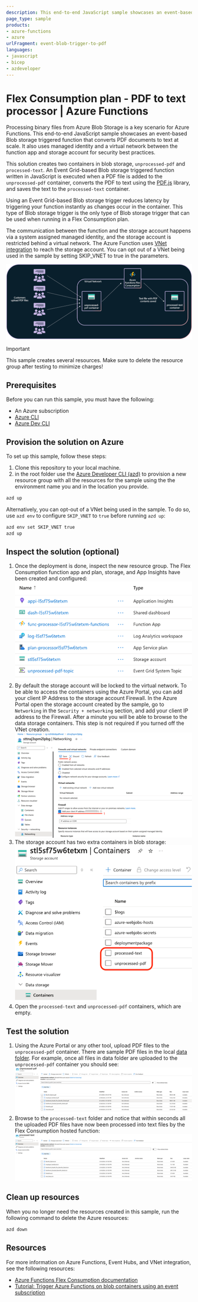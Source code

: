 ```yaml
---
description: This end-to-end JavaScript sample showcases an event-based Blob storage triggered function that converts PDF documents to text at scale.
page_type: sample
products:
- azure-functions
- azure
urlFragment: event-blob-trigger-to-pdf
languages:
- javascript
- bicep
- azdeveloper
---
```


# Flex Consumption plan - PDF to text processor | Azure Functions

Processing binary files from Azure Blob Storage is a key scenario for Azure Functions. This end-to-end JavaScript sample showcases an event-based Blob storage triggered function that converts PDF documents to text at scale. It also uses managed identity and a virtual network between the function app and storage account for security best practices.

This solution creates two containers in blob storage, `unprocessed-pdf` and `processed-text`. An Event Grid-based Blob storage triggered function written in JavaScript is executed when a PDF file is added to the `unprocessed-pdf` container, converts the PDF to text using the [PDF.js](https://www.npmjs.com/package/pdfjs-dist) library, and saves the text to the `processed-text` container.

Using an Event Grid-based Blob storage trigger reduces latency by triggering your function instantly as changes occur in the container. This type of Blob storage trigger is the only type of Blob storage trigger that can be used when running in a Flex Consumption plan.

The communication between the function and the storage account happens via a system assigned managed identity, and the storage account is restricted behind a virtual network. The Azure Function uses [VNet integration](https://learn.microsoft.com/azure/azure-functions/functions-networking-options?tabs=azure-portal#virtual-network-integration) to reach the storage account. You can opt out of a VNet being used in the sample by setting SKIP_VNET to true in the parameters.

![Diagram showing customers uploading PDF files into the unprocessed-pdf Blob storage container and Azure Functions Flex Consumption processing them into PDF and sending the text to the processed-text container. The storage account and function app are inside the VNet.](./img/BLOB-PDF.png)

> [!IMPORTANT]
> This sample creates several resources. Make sure to delete the resource group after testing to minimize charges!

## Prerequisites

Before you can run this sample, you must have the following:

- An Azure subscription
- [Azure CLI](https://learn.microsoft.com/cli/azure/install-azure-cli)
- [Azure Dev CLI](https://learn.microsoft.com/azure/developer/azure-developer-cli/install-azd?tabs=winget-windows%2Cbrew-mac%2Cscript-linux&pivots=os-windows)

## Provision the solution on Azure

To set up this sample, follow these steps:

1. Clone this repository to your local machine.
2. in the root folder use the [Azure Developer CLI (azd)](https://learn.microsoft.com/azure/developer/azure-developer-cli/install-azd?tabs=winget-windows%2Cbrew-mac%2Cscript-linux&pivots=os-windows) to provision a new resource group with all the resources for the sample using the the environment name you and in the location you provide.

```bash
azd up
```

Alternatively, you can opt-out of a VNet being used in the sample. To do so, use `azd env` to configure `SKIP_VNET` to `true` before running `azd up`:

```bash
azd env set SKIP_VNET true
azd up
```

## Inspect the solution (optional)

1. Once the deployment is done, inspect the new resource group. The Flex Consumption function app and plan, storage, and App Insights have been created and configured:
![List of resources created by the bicep template](./img/resources.png)
1. By default the storage account will be locked to the virtual network. To be able to access the containers using the Azure Portal, you can add your client IP Address to the storage account Firewall. In the Azure Portal open the storage account created by the sample, go to `Networking` in the `Security + networking` section, and add your client IP address to the Firewall. After a minute you will be able to browse to the data storage containers. This step is not required if you turned off the VNet creation.
![Blob storage network settings adding client IP address to Firewall exceptions](./img/storagenetworkingsettings.png)
1. The storage account has two extra containers in blob storage:
![Blob storage account with two extra containers](./img/blobcontainers.png)
1. Open the `processed-text` and `unprocessed-pdf` containers, which are empty.

## Test the solution

1. Using the Azure Portal or any other tool, upload PDF files to the `unprocessed-pdf` container. There are sample PDF files in the local [data folder](./data). For example, once all files in data folder are uploaded to the `unprocessed-pdf` container you should see:
![List of PDF files in the unprocessed-pdf folder](./img/unprocessed-pdf-folder.png)
1. Browse to the `processed-text` folder and notice that within seconds all the uploaded PDF files have now been processed into text files by the Flex Consumption hosted function:
![List of text files in the processed-text folder](./img/processed-text-folder.png)

## Clean up resources

When you no longer need the resources created in this sample, run the following command to delete the Azure resources:

```bash
azd down
```

## Resources

For more information on Azure Functions, Event Hubs, and VNet integration, see the following resources:

- [Azure Functions Flex Consumption documentation](https://learn.microsoft.com/azure/azure-functions/flex-consumption-plan)
- [Tutorial: Trigger Azure Functions on blob containers using an event subscription](https://learn.microsoft.com/azure/azure-functions/functions-event-grid-blob-trigger)
